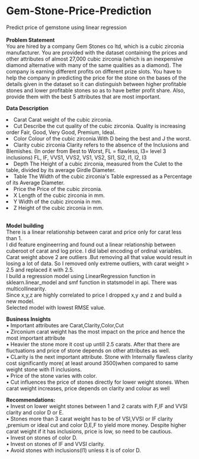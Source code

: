 # Gem-Stone-Price-Prediction
Predict price of gemstone using linear regression<br><br>
<b>Problem Statement</b><br>
You are hired by a company Gem Stones co ltd, which is a cubic zirconia manufacturer. You are provided with the dataset containing the prices and other attributes of almost 27,000 cubic zirconia (which is an inexpensive diamond alternative with many of the same qualities as a diamond). The company is earning different profits on different prize slots. You have to help the company in predicting the price for the stone on the bases of the details given in the dataset so it can distinguish between higher profitable stones and lower profitable stones so as to have better profit share. Also, provide them with the best 5 attributes that are most important.

<b>Data Description</b><br>

<li>Carat	 Carat weight of the cubic zirconia.</li>
<li>Cut	 Describe the cut quality of the cubic zirconia. Quality is increasing order Fair, Good, Very Good, Premium, Ideal.</li>
<li>Color 	 Colour of the cubic zirconia.With D being the best and J the worst.</li>
<li>Clarity	 cubic zirconia Clarity refers to the absence of the Inclusions and Blemishes. (In order from Best to Worst, FL = flawless, I3= level 3 inclusions) FL, IF, VVS1, VVS2, VS1, VS2, SI1, SI2, I1, I2, I3</li>
<li>Depth	 The Height of a cubic zirconia, measured from the Culet to the table, divided by its average Girdle Diameter.</li>
<li>Table	 The Width of the cubic zirconia's Table expressed as a Percentage of its Average Diameter.</li>
<li>Price	 the Price of the cubic zirconia.</li>
<li>X	 Length of the cubic zirconia in mm.</li>
<li>Y	 Width of the cubic zirconia in mm.</li>
<li>Z	 Height of the cubic zirconia in mm.</li><br>

<b>Model building</b><br>
There is a linear relationship between carat and price only for carat less than 1.<br>
I did feature engineerring and found out a linear relationship between cuberoot of carat and log price. I did label encoding of ordinal variables.<br>
Carat weight above 2  are outliers .But removing all that value would result in losing a lot of data. So I removed only extreme outliers, with carat weight > 2.5 and replaced it with 2.5.<br>
I build a regression model using LinearRegression function in sklearn.linear_model and smf function in statsmodel in api. There was multicollinearity. <br>
Since x,y,z are highly correlated to price I dropped x,y and z and build a new model.<br>
Selected model with lowest RMSE value.<br>


<b>Business Insights</b><br>
•	Important attributes are 	Carat,Clarity,Color,Cut<br> 
•	Zirconium carat weight has the most impact on the price  and hence the most important attribute<br>
•	Heavier the stone more it cost up untill 2.5 carats. After that there are fluctuations and price of stone depends on other attributes as well.<br>
•	CLarity is the next important attribute. Stone with Internally flawless clarity  cost significantly more( at least around 3500)when compared to same weight stone with I1 inclusions. <br>
•	Price of the stone varies with color.<br>
•	Cut influences the price of stones directly for lower weight stones. When carat weight increases, price depends on clarity and colour as well

<b>Recommendations:</b><br>
•	Invest on lower weight stones  between 1 and 2 carats with F,IF and VVSI clarity and color D or E.<br>
•	Stones more than 3 carat weight has to be of VSI,VVSI or IF clarity ,premium or ideal cut and color D,E,F to yield more money. Despite higher carat weight if it has inclusions, price is low, so need to be cautious.<br>
•	Invest on stones of color D.<br>
•	Invest on stones of IF and VVSI clarity.<br>
•	Avoid stones with inclusions(I1) unless it is of color D.<br>

